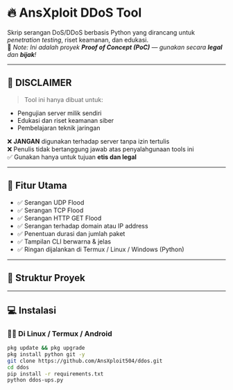 # 🔥 AnsXploit DDoS Tool
Skrip serangan DoS/DDoS berbasis Python yang dirancang untuk *penetration testing*, riset keamanan, dan edukasi.  
🧠 *Note: Ini adalah proyek **Proof of Concept (PoC)** — gunakan secara **legal** dan **bijak**!*

---

## 🚨 DISCLAIMER
> Tool ini hanya dibuat untuk:
- Pengujian server milik sendiri
- Edukasi dan riset keamanan siber
- Pembelajaran teknik jaringan

❌ **JANGAN** digunakan terhadap server tanpa izin tertulis  
❌ Penulis tidak bertanggung jawab atas penyalahgunaan tools ini  
✅ Gunakan hanya untuk tujuan **etis dan legal**

---

## 🎯 Fitur Utama

- ✅ Serangan UDP Flood
- ✅ Serangan TCP Flood
- ✅ Serangan HTTP GET Flood
- ✅ Serangan terhadap domain atau IP address
- ✅ Penentuan durasi dan jumlah paket
- ✅ Tampilan CLI berwarna & jelas
- ✅ Ringan dijalankan di Termux / Linux / Windows (Python)

---

## 🧱 Struktur Proyek


---

## 💻 Instalasi

### 🧑‍💻 Di Linux / Termux / Android
```bash
pkg update && pkg upgrade
pkg install python git -y
git clone https://github.com/AnsXploit504/ddos.git
cd ddos
pip install -r requirements.txt
python ddos-ups.py
